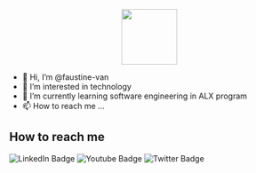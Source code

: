 <div id="header" align="center">
  <img src="https://media.giphy.com/media/M9gbBd9nbDrOTu1Mqx/giphy.gif" width="100"/>
</div>

- 👋 Hi, I’m @faustine-van
- 👀 I’m interested in technology
- 🌱 I’m currently learning software engineering in ALX program
- 📫 How to reach me ...

## How to reach me
<div id="badges">
  <img src="https://images.app.goo.gl/hSaRhxbzLCUAoDbX7" alt="LinkedIn Badge"/>
  <img src="https://img.shields.io/badge/YouTube-red?style=for-the-badge&logo=youtube&logoColor=white" alt="Youtube Badge"/>
  <img src="https://img.shields.io/badge/Twitter-blue?style=for-the-badge&logo=twitter&logoColor=white" alt="Twitter Badge"/>
</div>
